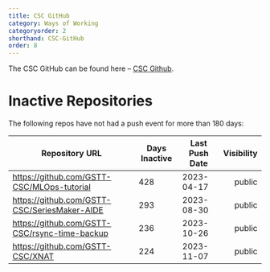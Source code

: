 ```yaml
---
title: CSC GitHub
category: Ways of Working
categoryorder: 2
shorthand: CSC-GitHub
order: 8
---
```


The CSC GitHub can be found here – <a href="https://github.com/GSTT-CSC/">CSC Github</a>.

# Inactive Repositories

The following repos have not had a push event for more than 180 days:

| Repository URL | Days Inactive | Last Push Date | Visibility |
| --- | --- | --- | ---: |
| https://github.com/GSTT-CSC/MLOps-tutorial | 428 | 2023-04-17 | public |
| https://github.com/GSTT-CSC/SeriesMaker-AIDE | 293 | 2023-08-30 | public |
| https://github.com/GSTT-CSC/rsync-time-backup | 236 | 2023-10-26 | public |
| https://github.com/GSTT-CSC/XNAT | 224 | 2023-11-07 | public |
